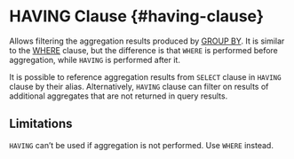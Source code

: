 # HAVING Clause {#having-clause}

Allows filtering the aggregation results produced by [GROUP BY](group-by.md). It is similar to the [WHERE](where.md) clause, but the difference is that `WHERE` is performed before aggregation, while `HAVING` is performed after it.

It is possible to reference aggregation results from `SELECT` clause in `HAVING` clause by their alias. Alternatively, `HAVING` clause can filter on results of additional aggregates that are not returned in query results.

## Limitations

`HAVING` can’t be used if aggregation is not performed. Use `WHERE` instead.
